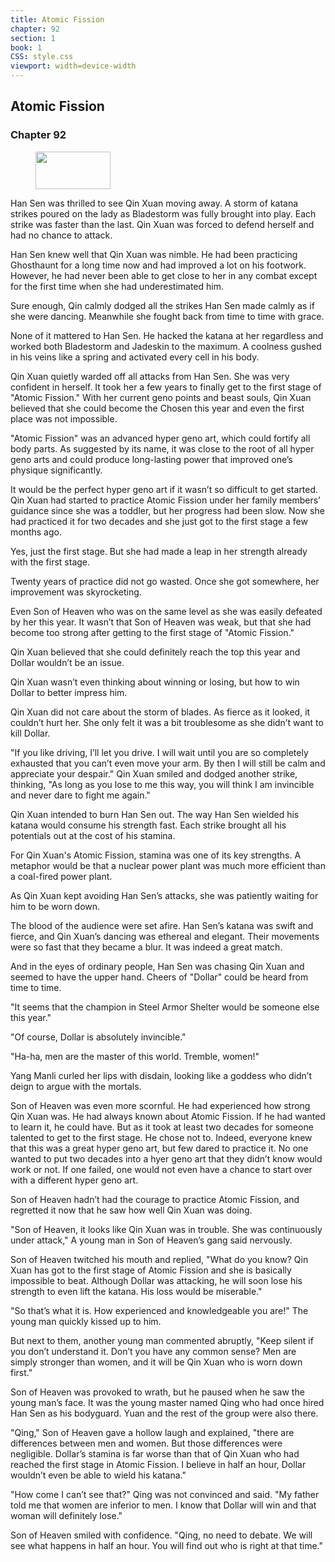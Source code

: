 ```yaml
---
title: Atomic Fission
chapter: 92
section: 1
book: 1
CSS: style.css
viewport: width=device-width
---
```


## Atomic Fission

### Chapter 92

<figure>
	<img src="../Images/gem.gif" alt="" id="gem" width="120" height="60" />
</figure>

Han Sen was thrilled to see Qin Xuan moving away. A storm of katana strikes poured on the lady as Bladestorm was fully brought into play. Each strike was faster than the last. Qin Xuan was forced to defend herself and had no chance to attack.

Han Sen knew well that Qin Xuan was nimble. He had been practicing Ghosthaunt for a long time now and had improved a lot on his footwork. However, he had never been able to get close to her in any combat except for the first time when she had underestimated him.

Sure enough, Qin calmly dodged all the strikes Han Sen made calmly as if she were dancing. Meanwhile she fought back from time to time with grace.

None of it mattered to Han Sen. He hacked the katana at her regardless and worked both Bladestorm and Jadeskin to the maximum. A coolness gushed in his veins like a spring and activated every cell in his body.

Qin Xuan quietly warded off all attacks from Han Sen. She was very confident in herself. It took her a few years to finally get to the first stage of "Atomic Fission." With her current geno points and beast souls, Qin Xuan believed that she could become the Chosen this year and even the first place was not impossible.

"Atomic Fission" was an advanced hyper geno art, which could fortify all body parts. As suggested by its name, it was close to the root of all hyper geno arts and could produce long-lasting power that improved one’s physique significantly.

It would be the perfect hyper geno art if it wasn’t so difficult to get started. Qin Xuan had started to practice Atomic Fission under her family members’ guidance since she was a toddler, but her progress had been slow. Now she had practiced it for two decades and she just got to the first stage a few months ago.

Yes, just the first stage. But she had made a leap in her strength already with the first stage.

Twenty years of practice did not go wasted. Once she got somewhere, her improvement was skyrocketing.

Even Son of Heaven who was on the same level as she was easily defeated by her this year. It wasn’t that Son of Heaven was weak, but that she had become too strong after getting to the first stage of "Atomic Fission."

Qin Xuan believed that she could definitely reach the top this year and Dollar wouldn’t be an issue.

Qin Xuan wasn’t even thinking about winning or losing, but how to win Dollar to better impress him.

Qin Xuan did not care about the storm of blades. As fierce as it looked, it couldn’t hurt her. She only felt it was a bit troublesome as she didn’t want to kill Dollar.

"If you like driving, I’ll let you drive. I will wait until you are so completely exhausted that you can’t even move your arm. By then I will still be calm and appreciate your despair." Qin Xuan smiled and dodged another strike, thinking, "As long as you lose to me this way, you will think I am invincible and never dare to fight me again."

Qin Xuan intended to burn Han Sen out. The way Han Sen wielded his katana would consume his strength fast. Each strike brought all his potentials out at the cost of his stamina.

For Qin Xuan's Atomic Fission, stamina was one of its key strengths. A metaphor would be that a nuclear power plant was much more efficient than a coal-fired power plant.

As Qin Xuan kept avoiding Han Sen’s attacks, she was patiently waiting for him to be worn down.

The blood of the audience were set afire. Han Sen’s katana was swift and fierce, and Qin Xuan’s dancing was ethereal and elegant. Their movements were so fast that they became a blur. It was indeed a great match.

And in the eyes of ordinary people, Han Sen was chasing Qin Xuan and seemed to have the upper hand. Cheers of "Dollar" could be heard from time to time.

"It seems that the champion in Steel Armor Shelter would be someone else this year."

"Of course, Dollar is absolutely invincible."

"Ha-ha, men are the master of this world. Tremble, women!"

Yang Manli curled her lips with disdain, looking like a goddess who didn’t deign to argue with the mortals.

Son of Heaven was even more scornful. He had experienced how strong Qin Xuan was. He had always known about Atomic Fission. If he had wanted to learn it, he could have. But as it took at least two decades for someone talented to get to the first stage. He chose not to. Indeed, everyone knew that this was a great hyper geno art, but few dared to practice it. No one wanted to put two decades into a hyer geno art that they didn’t know would work or not. If one failed, one would not even have a chance to start over with a different hyper geno art.

Son of Heaven hadn’t had the courage to practice Atomic Fission, and regretted it now that he saw how well Qin Xuan was doing.

"Son of Heaven, it looks like Qin Xuan was in trouble. She was continuously under attack," A young man in Son of Heaven’s gang said nervously.

Son of Heaven twitched his mouth and replied, "What do you know? Qin Xuan has got to the first stage of Atomic Fission and she is basically impossible to beat. Although Dollar was attacking, he will soon lose his strength to even lift the katana. His loss would be miserable."

"So that’s what it is. How experienced and knowledgeable you are!" The young man quickly kissed up to him.

But next to them, another young man commented abruptly, "Keep silent if you don’t understand it. Don’t you have any common sense? Men are simply stronger than women, and it will be Qin Xuan who is worn down first."

Son of Heaven was provoked to wrath, but he paused when he saw the young man’s face. It was the young master named Qing who had once hired Han Sen as his bodyguard. Yuan and the rest of the group were also there.

"Qing," Son of Heaven gave a hollow laugh and explained, "there are differences between men and women. But those differences were negligible. Dollar’s stamina is far worse than that of Qin Xuan who had reached the first stage in Atomic Fission. I believe in half an hour, Dollar wouldn’t even be able to wield his katana."

"How come I can’t see that?" Qing was not convinced and said. "My father told me that women are inferior to men. I know that Dollar will win and that woman will definitely lose."

Son of Heaven smiled with confidence. "Qing, no need to debate. We will see what happens in half an hour. You will find out who is right at that time."